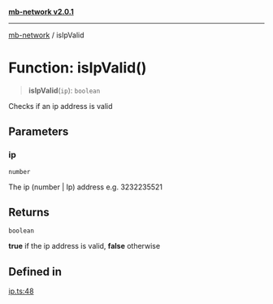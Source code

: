 [**mb-network v2.0.1**](../README.md)

***

[mb-network](../README.md) / isIpValid

# Function: isIpValid()

> **isIpValid**(`ip`): `boolean`

Checks if an ip address is valid

## Parameters

### ip

`number`

The ip (number | Ip) address e.g. 3232235521

## Returns

`boolean`

**true** if the ip address is valid, **false** otherwise

## Defined in

[ip.ts:48](https://github.com/mbachmann97/mb-network/blob/a3b03f60431299c07af00173f7280a3aa0a15a80/src/ip.ts#L48)
